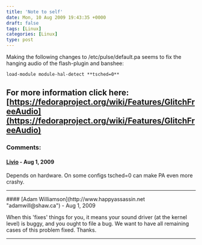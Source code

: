 ```yaml
---
title: 'Note to self'
date: Mon, 10 Aug 2009 19:43:35 +0000
draft: false
tags: [Linux]
categories: [Linux]
type: post
---
```


Making the following changes to /etc/pulse/default.pa seems to fix the hanging audio of the flash-plugin and banshee:

`load-module module-hal-detect **tsched=0**`

For more information click here: [https://fedoraproject.org/wiki/Features/GlitchFreeAudio](https://fedoraproject.org/wiki/Features/GlitchFreeAudio)
---
### Comments:
#### [Livio](http://blog.jakubrusinek.pl/ "jakub.rusinek@gmail.com") - <time datetime="2009-08-10 16:19:54">Aug 1, 2009</time>

Depends on hardware. On some configs tsched=0 can make PA even more crashy.
<hr />
#### [Adam Williamson](http://www.happyassassin.net "adamwill@shaw.ca") - <time datetime="2009-08-10 20:10:44">Aug 1, 2009</time>

When this 'fixes' things for you, it means your sound driver (at the kernel level) is buggy, and you ought to file a bug. We want to have all remaining cases of this problem fixed. Thanks.
<hr />
